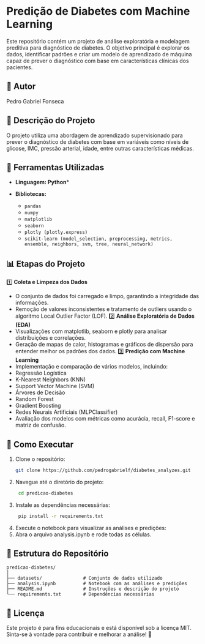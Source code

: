 # Predição de Diabetes com Machine Learning

Este repositório contém um projeto de análise exploratória e modelagem preditiva para diagnóstico de diabetes. O objetivo principal é explorar os dados, identificar padrões e criar um modelo de aprendizado de máquina capaz de prever o diagnóstico com base em características clínicas dos pacientes.

## 👤 Autor

Pedro Gabriel Fonseca

## 📄 Descrição do Projeto

O projeto utiliza uma abordagem de aprendizado supervisionado para prever o diagnóstico de diabetes com base em variáveis como níveis de glicose, IMC, pressão arterial, idade, entre outras características médicas.

## 🔧 Ferramentas Utilizadas

- **Linguagem: Python***
- **Bibliotecas:**

  - `pandas`
  - `numpy`
  - `matplotlib`
  - `seaborn`
  - `plotly (plotly.express)`
  - `scikit-learn (model_selection, preprocessing, metrics, ensemble, neighbors, svm, tree, neural_network)`
## 📊 Etapas do Projeto

1️⃣ **Coleta e Limpeza dos Dados**
  - O conjunto de dados foi carregado e limpo, garantindo a integridade das informações.
  - Remoção de valores inconsistentes e tratamento de outliers usando o algoritmo Local Outlier Factor (LOF).
2️⃣ **Análise Exploratória de Dados (EDA)**
  - Visualizações com matplotlib, seaborn e plotly para analisar distribuições e correlações.
  - Geração de mapas de calor, histogramas e gráficos de dispersão para entender melhor os padrões dos dados.
3️⃣ **Predição com Machine Learning**
  - Implementação e comparação de vários modelos, incluindo:
  - Regressão Logística
  - K-Nearest Neighbors (KNN)
  - Support Vector Machine (SVM)
  - Árvores de Decisão
  - Random Forest
  - Gradient Boosting
  - Redes Neurais Artificiais (MLPClassifier)
  - Avaliação dos modelos com métricas como acurácia, recall, F1-score e matriz de confusão.

## 🚀 Como Executar

1. Clone o repositório:
   ```bash
   git clone https://github.com/pedrogabrielf/diabetes_analyzes.git
2. Navegue até o diretório do projeto:
   ```bash
    cd predicao-diabetes
3. Instale as dependências necessárias:
   ```bash
    pip install -r requirements.txt
4. Execute o notebook para visualizar as análises e predições:
5. Abra o arquivo analysis.ipynb e rode todas as células.

## 📂 Estrutura do Repositório

    predicao-diabetes/
    │
    ├── datasets/               # Conjunto de dados utilizado
    ├── analysis.ipynb          # Notebook com as análises e predições
    ├── README.md               # Instruções e descrição do projeto
    └── requirements.txt        # Dependências necessárias

## 📝 Licença

Este projeto é para fins educacionais e está disponível sob a licença MIT.
Sinta-se à vontade para contribuir e melhorar a análise! 🚀
